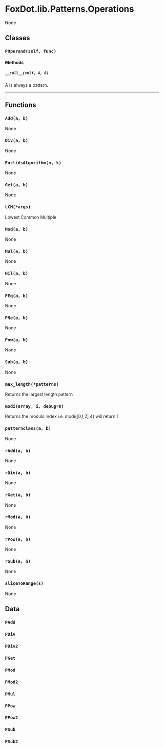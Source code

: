# FoxDot.lib.Patterns.Operations

None

## Classes

### `POperand(self, func)`



#### Methods

##### `__call__(self, A, B)`

A is always a pattern.
        

---

## Functions

### `Add(a, b)`

None

### `Div(a, b)`

None

### `EuclidsAlgorithm(n, k)`

None

### `Get(a, b)`

None

### `LCM(*args)`

Lowest Common Multiple 

### `Mod(a, b)`

None

### `Mul(a, b)`

None

### `Nil(a, b)`

None

### `PEq(a, b)`

None

### `PNe(a, b)`

None

### `Pow(a, b)`

None

### `Sub(a, b)`

None

### `max_length(*patterns)`

Returns the largest length pattern 

### `modi(array, i, debug=0)`

Returns the modulo index i.e. modi([0,1,2],4) will return 1 

### `patternclass(a, b)`

None

### `rAdd(a, b)`

None

### `rDiv(a, b)`

None

### `rGet(a, b)`

None

### `rMod(a, b)`

None

### `rPow(a, b)`

None

### `rSub(a, b)`

None

### `sliceToRange(s)`

None

## Data

### `PAdd`



### `PDiv`



### `PDiv2`



### `PGet`



### `PMod`



### `PMod2`



### `PMul`



### `PPow`



### `PPow2`



### `PSub`



### `PSub2`



